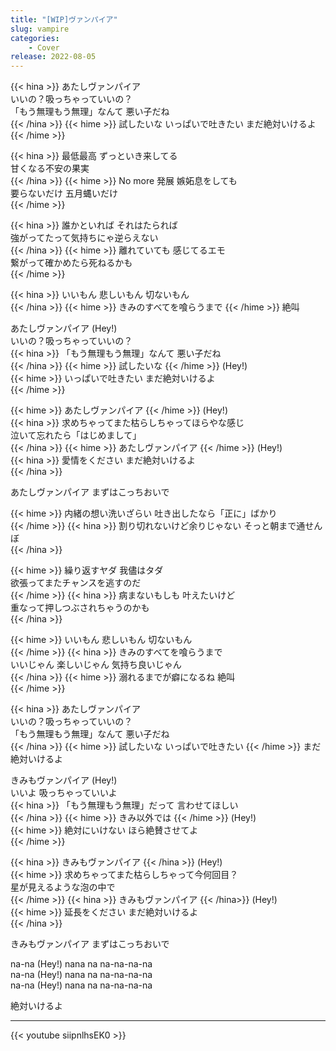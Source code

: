 ```yaml
---
title: "[WIP]ヴァンパイア"
slug: vampire
categories:
    - Cover
release: 2022-08-05
---
```


{{< hina >}}
あたしヴァンパイア  
いいの？吸っちゃっていいの？  
「もう無理もう無理」なんて 悪い子だね  
{{< /hina >}}
{{< hime >}}
試したいな いっぱいで吐きたい まだ絶対いけるよ  
{{< /hime >}}

{{< hina >}}
最低最高 ずっといき来してる  
甘くなる不安の果実  
{{< /hina >}}
{{< hime >}}
No more 発展 嫉妬息をしても  
要らないだけ 五月蝿いだけ  
{{< /hime >}}

{{< hina >}}
誰かといれば それはたられば  
強がってたって気持ちにゃ逆らえない  
{{< /hina >}}
{{< hime >}}
離れていても 感じてるエモ  
繋がって確かめたら死ねるかも  
{{< /hime >}}

{{< hina >}}
いいもん 悲しいもん 切ないもん  
{{< /hina >}}
{{< hime >}}
きみのすべてを喰らうまで 
{{< /hime >}}
絶叫  

あたしヴァンパイア (Hey!)  
いいの？吸っちゃっていいの？  
{{< hina >}}
「もう無理もう無理」なんて 悪い子だね  
{{< /hina >}}
{{< hime >}}
試したいな 
{{< /hime >}}
(Hey!)  
{{< hime >}}
いっぱいで吐きたい まだ絶対いけるよ  
{{< /hime >}}

{{< hime >}}
あたしヴァンパイア 
{{< /hime >}}
(Hey!)  
{{< hina >}}
求めちゃってまた枯らしちゃってほらやな感じ  
泣いて忘れたら「はじめまして」  
{{< /hina >}}
{{< hime >}}
あたしヴァンパイア 
{{< /hime >}}
(Hey!)  
{{< hina >}}
愛情をください まだ絶対いけるよ  
{{< /hina >}}

あたしヴァンパイア まずはこっちおいで  

{{< hime >}}
内緒の想い洗いざらい 吐き出したなら「正に」ばかり  
{{< /hime >}}
{{< hina >}}
割り切れないけど余りじゃない そっと朝まで通せんぼ  
{{< /hina >}}

{{< hime >}}
繰り返すヤダ 我儘はタダ  
欲張ってまたチャンスを逃すのだ  
{{< /hime >}}
{{< hina >}}
病まないもしも 叶えたいけど  
重なって押しつぶされちゃうのかも  
{{< /hina >}}

{{< hime >}}
いいもん 悲しいもん 切ないもん  
{{< /hime >}}
{{< hina >}}
きみのすべてを喰らうまで  
いいじゃん 楽しいじゃん 気持ち良いじゃん  
{{< /hina >}}
{{< hime >}}
溺れるまでが癖になるね 絶叫  
{{< /hime >}}

{{< hina >}}
あたしヴァンパイア  
いいの？吸っちゃっていいの？  
「もう無理もう無理」なんて 悪い子だね  
{{< /hina >}}
{{< hime >}}
試したいな いっぱいで吐きたい 
{{< /hime >}}
まだ絶対いけるよ  

きみもヴァンパイア (Hey!)  
いいよ 吸っちゃっていいよ  
{{< hina >}}
「もう無理もう無理」だって 言わせてほしい  
{{< /hina >}}
{{< hime >}}
きみ以外では 
{{< /hime >}}
(Hey!)  
{{< hime >}}
絶対にいけない ほら絶賛させてよ  
{{< /hime >}}

{{< hina >}}
きみもヴァンパイア 
{{< /hina >}}
(Hey!)  
{{< hime >}}
求めちゃってまた枯らしちゃって今何回目？  
星が見えるような泡の中で  
{{< /hime >}}
{{< hina >}}
きみもヴァンパイア 
{{< /hina>}}
(Hey!)  
{{< hime >}}
延長をください まだ絶対いけるよ  
{{< /hina >}}

きみもヴァンパイア まずはこっちおいで  

na-na (Hey!) nana na na-na-na-na  
na-na (Hey!) nana na na-na-na-na  
na-na (Hey!) nana na na-na-na-na  

絶対いけるよ  

---

{{< youtube siipnlhsEK0 >}}
